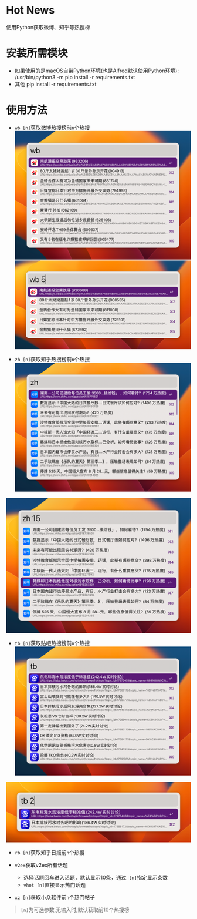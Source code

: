 # Hot News
使用Python获取微博、知乎等热搜榜
# 安装所需模块
- 如果使用的是macOS自带Python环境(也是Alfred默认使用Python环境):
/usr/bin/python3 -m pip install -r requirements.txt
- 其他
pip install -r requirements.txt
# 使用方法
- `wb [n]`获取微博热搜榜前`n`个热搜
![wb](assets/wb.png)
![wb5](assets/wb5.png)

- `zh [n]`获取知乎热搜榜前`n`个热搜
![zh](assets/zh.png)

![zh15](assets/zh15.png)
- `tb [n]`获取贴吧热搜榜前`n`个热搜
![tb](assets/tb.png)

![tb2](assets/tb2.png)
- `rb [n]`获取知乎日报前`n`个热搜

- `v2ex`获取v2ex所有话题
    - 选择话题回车进入话题，默认显示10条，通过` [n]`指定显示条数
    - `vhot [n]`直接显示热门话题

- `xz [n]`获取小众软件前`n`个热门帖子


> `[n]`为可选参数,无输入时,默认获取前10个热搜榜

